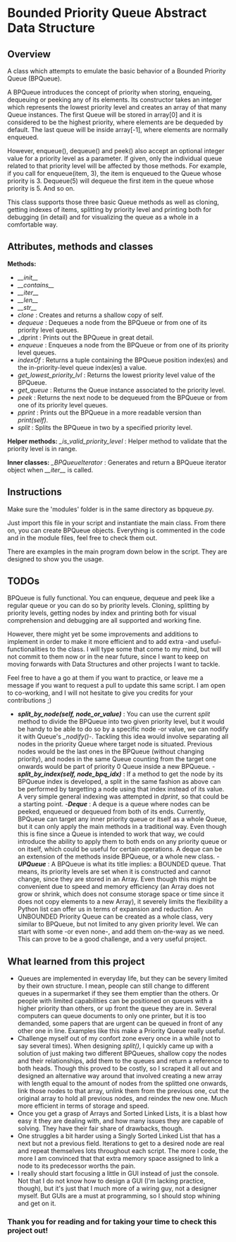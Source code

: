 Bounded Priority Queue Abstract Data Structure
==================================

Overview
----------------------------------
A class which attempts to emulate the basic behavior of a Bounded Priority Queue (BPQueue).

A BPQueue introduces the concept of priority when storing, enqueing, dequeuing or peeking any of its elements. Its constructor takes an integer which represents the lowest priority level and creates an array of that many Queue instances. The first Queue will be stored in array[0] and it is considered to be the highest priority, where elements are be dequeded by default. The last queue will be inside array[-1], where elements are normally enqueued. 
    
However, enqueue(), dequeue() and peek() also accept an optional integer value for a priority level as a parameter. If given, only the individual queue related to that priority level will be affected by those methods. For example, if you call for enqueue(item, 3), the item is enqueued to the Queue whose priority is 3. Dequeue(5) will dequeue the first item in the queue whose priority is 5. And so on.

This class supports those three basic Queue methods as well as cloning, getting indexes of items, splitting by priority level and printing both for debugging (in detail) and for visualizing the queue as a whole in a comfortable way.

Attributes, methods and classes
----------------------------------
**Methods:**
- *\_\_init\_\_*
- *\_\_contains\_\_*
- *\_\_iter\_\_*
- *\_\_len\_\_*
- *\_\_str\_\_*
- _clone_ : Creates and returns a shallow copy of self.
- _dequeue_ : Dequeues a node from the BPQueue or from one of its priority level queues.
- _dprint : Prints out the BPQueue in great detail.
- _enqueue_ : Enqueues a node from the BPQueue or from one of its priority level queues.
- _indexOf_ : Returns a tuple containing the BPQueue position index(es) and the in-priority-level queue index(es) a value.
- _get\_lowest\_priority\_lvl_ : Returns the lowest priority level value of the BPQueue.
- _get\_queue_ : Returns the Queue instance associated to the priority level.
- _peek_ : Returns the next node to be dequeued from the BPQueue or from one of its priority level queues.
- _pprint_ : Prints out the BPQueue in a more readable version than _print(self)_.
- _split_ : Splits the BPQueue in two by a specified priority level.

**Helper methods:**
    *_is_valid_priority_level* : Helper method to validate that the priority level is in range.

**Inner classes:**
    *_BPQueueIterator* : Generates and return a BPQueue iterator object when *\_\_iter\_\_* is called.

Instructions
----------------------------------
Make sure the 'modules' folder is in the same directory as bpqueue.py.

Just import this file in your script and instantiate the main class. From there on, you can create BPQueue objects. Everything is commented in the code and in the module files, feel free to check them out.

There are examples in the main program down below in the script. They are designed to show you the usage.

TODOs
----------------------------------
BPQueue is fully functional. You can enqueue, dequeue and peek like a regular queue or you can do so by priority levels. Cloning, splitting by priority levels, getting nodes by index and printing both for visual comprehension and debugging are all supported and working fine.

However, there might yet be some improvements and additions to implement in order to make it more efficient and to add extra -and useful- functionalities to the class. I will type some that come to my mind, but will not commit to them now or in the near future, since I want to keep on moving forwards with Data Structures and other projects I want to tackle.

Feel free to have a go at them if you want to practice, or leave me a message if you want to request a pull to update this same script. I am open to co-working, and I will not hesitate to give you credits for your contributions ;)

- ***split_by_node(self, node_or_value)*** : You can use the current _split_ method to divide the BPQueue into two given priority level, but it would be handy to be able to do so by a specific node -or value, we can nodify it with Queue's *_nodify()*-. Tackling this idea would involve separating all nodes in the priority Queue where target node is situated. Previous nodes would be the last ones in the BPQueue (without changing priority), and nodes  in the same Queue counting from the target one onwards would be part of priority 0 Queue inside a new BPQueue.
-***split_by_index(self, node_bpq_idx)*** : If a method to get the node by its BPQueue index is developed, a split in the same fashion as above can be performed by targetting a node using that index instead of its value. A very simple general indexing was attempted in *dprint*, so that could be a starting point.
-***Deque*** : A deque is a queue where nodes can be peeked, enqueued or dequeued from both of its ends. Currently, BPQueue can target any inner priority queue or itself as a whole Queue, but it can only apply the main methods in a traditional way. Even though this is fine since a Queue is intended to work that way, we could introduce the ability to apply them to both ends on any priority queue or on itself, which could be useful for certain operations. A deque can be an extension of the methods inside BPQueue, or a whole new class.
-***UPQueue*** : A BPQueue is what its title implies: a BOUNDED queue. That means, its priority levels are set when it is constructed and cannot change, since they are stored in an Array. Even though this might be convenient due to speed and memory efficiency (an Array does not grow or shrink, which does not consume storage space or time since it does not copy elements to a new Array), it severely limits the flexibility a Python list can offer us in terms of expansion and reduction. An UNBOUNDED Priority Queue can be created as a whole class, very similar to BPQueue, but not limited to any given priority level. We can start with some -or even none-, and add them on-the-way as we need. This can prove to be a good challenge, and a very useful project.

What learned from this project
----------------------------------
- Queues are implemented in everyday life, but they can be severy limited by their own structure. I mean, people can still change to different queues in a supermarket if they see them emptier than the others. Or people with limited capabilities can be positioned on queues with a higher priority than others, or up front the queue they are in. Several computers can queue documents to only one printer, but it is too demanded, some papers that are urgent can be queued in front of any other one in line. Examples like this make a Priority Queue really useful.
- Challenge myself out of my confort zone every once in a while (not to say several times). When designing *split()*, I quickly came up with a solution of just making two different BPQueues, shallow copy the nodes and their relationships, add them to the queues and return a reference to both heads. Though this proved to be costly, so I scraped it all out and designed an alternative way around that involved creating a new array with length equal to the amount of nodes from the splitted one onwards, link those nodes to that array, unlink them from the previous one, cut the original array to hold all previous nodes, and reindex the new one. Much more efficient in terms of storage and speed.
- Once you get a grasp of Arrays and Sorted Linked Lists, it is a blast how easy it they are dealing with, and how many issues they are capable of solving. They have their fair share of drawbacks, though.
- One struggles a bit harder using a Singly Sorted Linked List that has a next but not a previous field. Iterations to get to a desired node are real and repeat themselves lots throughout each script. The more I code, the more I am convinced that that extra memory space assigned to link a node to its predecessor worths the pain.
- I really should start focusing a little in GUI instead of just the console. Not that I do not know how to design a GUI (I'm lacking practice, though), but it's just that I much more of a wiring guy, not a designer myself. But GUIs are a must at programming, so I should stop whining and get on it.

### Thank you for reading and for taking your time to check this project out!
